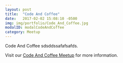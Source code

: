 ```yaml
---
layout: post
title:  "Code And Coffee"
date:   2017-02-02 15:08:10 -0500
img: img/portfolio/Code_And_Coffee.jpg
modalID: modalCodeAndCoffee
category: Meetup
---
```

Code And Coffee sdsddssafafsafds.

Visit our [Code And Coffee Meetup][code-and-coffee-meetup-link] for more information.

[code-and-coffee-meetup-link]: https://www.meetup.com/York-Code-Coffee/